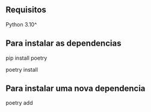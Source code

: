 ## Requisitos

Python 3.10^ 

## Para instalar as dependencias 

pip install poetry

poetry install

## Para instalar uma nova dependencia 

poetry add <biblioteca>